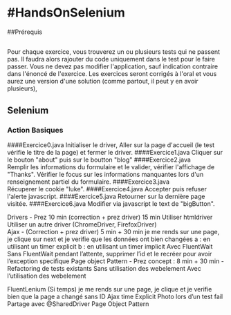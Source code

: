#HandsOnSelenium
===============

##Prérequis 


## 
Pour chaque exercice, vous trouverez un ou plusieurs tests qui ne passent pas. Il faudra alors rajouter du code uniquement dans le test pour le faire passer. Vous ne devez pas modifier l'application, sauf indication contraire dans l'énoncé de l'exercice.
Les exercices seront corrigés à l'oral et vous aurez une version d'une solution (comme partout, il peut y en avoir plusieurs),


## Selenium
### Action Basiques 
####Exercice0.java
Initialiser le driver, Aller sur la page d'accueil (le test vérifie le titre de la page) et fermer le driver.
####Exercice1.java
Cliquer sur le bouton "about" puis sur le boutton "blog"
####Exercice2.java       
Remplir les informations du formulaire et le valider, vérifier l'affichage de "Thanks".
Vérifier le focus sur les informations manquantes lors d'un renseignement partiel du formulaire.
####Exercice3.java       
Récuperer le cookie "luke".
####Exercice4.java
Accepter puis refuser l'alerte javascript.
####Exercice5.java
Retourner sur la dernière page visitée.
####Exercice6.java
Modifier via javascript le text de "bigButton".

          
Drivers - Prez 10 min (correction + prez driver) 15 min
Utiliser htmldriver
Utiliser un autre driver (ChromeDriver, FirefoxDriver)     
Ajax - (Correction + prez driver) 5 min + 30 min
              je me rends sur une page, je clique sur next et je verifie que les données ont bien changées
a : en utilisant un timer explicit
b : en utilisant un timer implicit
Avec FluentWait
Sans FluentWait
pendant l’attente, supprimer l’id et le recréer pour avoir l’exception specifique
Page object Pattern - Prez concept : 8 min + 30 min
    - Refactoring de tests existants
        Sans utilisation des webelement
        Avec l’utilisation des webelement
        
        
FluentLenium (Si temps)
              je me rends sur une page, je clique et je verifie bien que la page a changé sans ID
Ajax time Explicit
Photo lors d’un test fail
Partage avec @SharedDriver
Page Object Pattern
